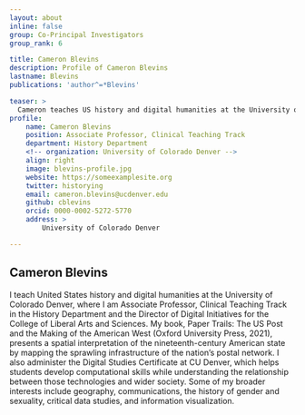 ```yaml
---
layout: about
inline: false
group: Co-Principal Investigators
group_rank: 6

title: Cameron Blevins
description: Profile of Cameron Blevins
lastname: Blevins
publications: 'author^=*Blevins'

teaser: >
  Cameron teaches US history and digital humanities at the University of Colorado Denver.
profile:
    name: Cameron Blevins
    position: Associate Professor, Clinical Teaching Track
    department: History Department 
    <!-- organization: University of Colorado Denver -->
    align: right
    image: blevins-profile.jpg
    website: https://someexamplesite.org
    twitter: historying
    email: cameron.blevins@ucdenver.edu
    github: cblevins
    orcid: 0000-0002-5272-5770
    address: >
        University of Colorado Denver

---
```


## Cameron Blevins

I teach United States history and digital humanities at the University of Colorado Denver, where I am Associate Professor, Clinical Teaching Track in the History Department and the Director of Digital Initiatives for the College of Liberal Arts and Sciences. My book, Paper Trails: The US Post and the Making of the American West (Oxford University Press, 2021), presents a spatial interpretation of the nineteenth-century American state by mapping the sprawling infrastructure of the nation’s postal network. I also administer the Digital Studies Certificate at CU Denver, which helps students develop computational skills while understanding the relationship between those technologies and wider society. Some of my broader interests include geography, communications, the history of gender and sexuality, critical data studies, and information visualization. 
